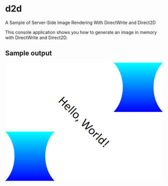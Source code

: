 # d2d
A Sample of Server-Side Image Rendering With DirectWrite and Direct2D

This console application shows you how to generate an image in memory with DirectWrite and Direct2D.

## Sample output
![](DWriteTry/output.png)
